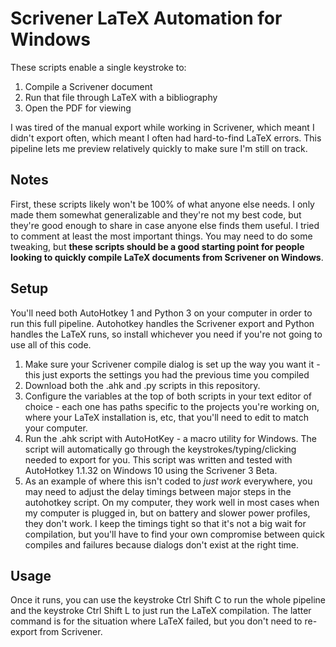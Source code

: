 # Scrivener LaTeX Automation for Windows
These scripts enable a single keystroke to:
1. Compile a Scrivener document
2. Run that file through LaTeX with a bibliography
3. Open the PDF for viewing

I was tired of the manual export while working in Scrivener, which meant I didn't export often, which meant I often had hard-to-find LaTeX errors. This pipeline lets me preview relatively quickly to make sure I'm still on track.

## Notes
First, these scripts likely won't be 100% of what anyone else needs. I only made them somewhat generalizable and they're not my best code, but they're good enough to share in case anyone else finds them useful. I tried to comment at least the most important things. You may need to do some tweaking, but **these scripts should be a good starting point for people looking to quickly compile LaTeX documents from Scrivener on Windows**.

## Setup
You'll need both AutoHotkey 1 and Python 3 on your computer in order to run this full pipeline. Autohotkey handles the Scrivener export and Python handles the LaTeX runs, so install whichever you need if you're not going to use all of this code.

1. Make sure your Scrivener compile dialog is set up the way you want it - this just exports the settings you had the previous time you compiled
2. Download both the .ahk and .py scripts in this repository.
3. Configure the variables at the top of both scripts in your text editor of choice - each one has paths specific to the projects you're working on, where your LaTeX installation is, etc, that you'll need to edit to match your computer.
3. Run the .ahk script with AutoHotKey - a macro utility for Windows. The script will automatically go through the keystrokes/typing/clicking needed to export for you. This script was written and tested with AutoHotkey 1.1.32 on Windows 10 using the Scrivener 3 Beta.
4. As an example of where this isn't coded to *just work* everywhere, you may need to adjust the delay timings between major steps in the autohotkey script. On my computer, they work well in most cases when my computer is plugged in, but on battery and slower power profiles, they don't work. I keep the timings tight so that it's not a big wait for compilation, but you'll have to find your own compromise between quick compiles and failures because dialogs don't exist at the right time.

## Usage
Once it runs, you can use the keystroke Ctrl Shift C to run the whole pipeline and the keystroke Ctrl Shift L to just run the LaTeX compilation. The latter command is for the situation where LaTeX failed, but you don't need to re-export from Scrivener.
